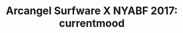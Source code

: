 ---
ee_id_show: '4423'
title: 'Arcangel Surfware X NYABF 2017: currentmood'
url: arcangel-surfware-x-nyabf-2017-currentmood
live_url:
year: '2017'
venue: NYABF
state_country: New York
type:
dates:
wwwnews:
wwweblast:
pitch: "​Testing out a “menu” &amp; dropped the Tony Conrad bot, as well as a line
  of fidget spinners."
ps:
download:
layout: shows
---